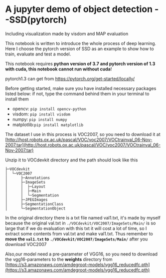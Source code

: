 # A jupyter demo of object detection --SSD(pytorch)
Including visualization made by visdom and MAP evaluation 

This notebook is written to introduce the whole process of deep learning. Here I choose the pytorch version of SSD as an example to show how to train, evaluate and test a model.

This notebook requires **python version of 3.7 and pytorch version of 1.3 with cuda, this notebook cannot run without cuda**!

pytorch1.3 can get from https://pytorch.org/get-started/locally/

Before getting started, make sure you have installed necessary packages listed below: if not, type the command behind them in your terminal to install them                 

 - opencv: `pip install opencv-python`
 - visdom: `pip install visdom`
 - numpy: `pip install numpy`
 - matplotlib:`pip install matplotlib`

The dataset I use in this process is VOC2007, so you need to download it at [http://host.robots.ox.ac.uk/pascal/VOC/voc2007/VOCtrainval_06-Nov-2007.tar](http://host.robots.ox.ac.uk/pascal/VOC/voc2007/VOCtrainval_06-Nov-2007.tar)

Unzip it to VOCdevkit directory and the path should look like this
```
├─VOCdevkit
│  └─VOC2007
│      ├─Annotations
│      ├─ImageSets
│      │  ├─Layout
│      │  ├─Main
│      │  └─Segmentation
│      ├─JPEGImages
│      ├─SegmentationClass
│      └─SegmentationObject
```
In the original directory there is a txt file named val1.txt, it's made by myself because the original val.txt in `./VOCdevkit/VOC2007/ImageSets/Main/` is so large that if we do evaluation with this txt it will cost a lot of time, so I extract some contents from val.txt and make val1.txt. Thus remember to
**move the `val1.txt` to `./VOCdevkit/VOC2007/ImageSets/Main/`** after you download VOC2007 

Also,our model need a pre-parameter of VGG16, so you need to download the vgg16-parameters to the **weights** directory from [https://s3.amazonaws.com/amdegroot-models/vgg16_reducedfc.pth](https://s3.amazonaws.com/amdegroot-models/vgg16_reducedfc.pth)
